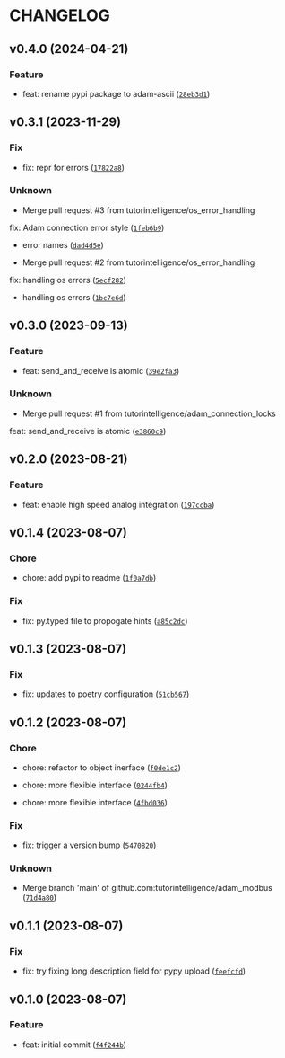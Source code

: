 # CHANGELOG



## v0.4.0 (2024-04-21)

### Feature

* feat: rename pypi package to adam-ascii ([`28eb3d1`](https://github.com/tutorintelligence/adam-ascii/commit/28eb3d182139fe8039e56c7fad3701e54f5d169c))


## v0.3.1 (2023-11-29)

### Fix

* fix: repr for errors ([`17822a8`](https://github.com/tutorintelligence/adam-ascii/commit/17822a877709e8620a78cf692073a14a83782a54))

### Unknown

* Merge pull request #3 from tutorintelligence/os_error_handling

fix: Adam connection error style ([`1feb6b9`](https://github.com/tutorintelligence/adam-ascii/commit/1feb6b9b692f2962c4b8bfe5bb372ac4f83c7468))

* error names ([`dad4d5e`](https://github.com/tutorintelligence/adam-ascii/commit/dad4d5e5c2c5d1722619c68a856eb987ffb59634))

* Merge pull request #2 from tutorintelligence/os_error_handling

fix: handling os errors ([`5ecf282`](https://github.com/tutorintelligence/adam-ascii/commit/5ecf2827f5160ecb9165cf7a8023f170ce67de6e))

* handling os errors ([`1bc7e6d`](https://github.com/tutorintelligence/adam-ascii/commit/1bc7e6db73b23fcb7554495585d2e66ca2955151))


## v0.3.0 (2023-09-13)

### Feature

* feat: send_and_receive is atomic ([`39e2fa3`](https://github.com/tutorintelligence/adam-ascii/commit/39e2fa3d5990a7d99eaa2afbb216e752d3d4afbf))

### Unknown

* Merge pull request #1 from tutorintelligence/adam_connection_locks

feat: send_and_receive is atomic ([`e3860c9`](https://github.com/tutorintelligence/adam-ascii/commit/e3860c9a5246cc2f0266eab2cd037ec5179ddef1))


## v0.2.0 (2023-08-21)

### Feature

* feat: enable high speed analog integration ([`197ccba`](https://github.com/tutorintelligence/adam-ascii/commit/197ccbad6831db7f030462ddc468ab6d996ad7c6))


## v0.1.4 (2023-08-07)

### Chore

* chore: add pypi to readme ([`1f0a7db`](https://github.com/tutorintelligence/adam-ascii/commit/1f0a7dbcd2ec8a30cc8905f17d0f08040282ce27))

### Fix

* fix: py.typed file to propogate hints ([`a85c2dc`](https://github.com/tutorintelligence/adam-ascii/commit/a85c2dcc6244a55a61a4692fc25571ed3048fda8))


## v0.1.3 (2023-08-07)

### Fix

* fix: updates to poetry configuration ([`51cb567`](https://github.com/tutorintelligence/adam-ascii/commit/51cb567d332befadca1fc656bf49189553694049))


## v0.1.2 (2023-08-07)

### Chore

* chore: refactor to object inerface ([`f0de1c2`](https://github.com/tutorintelligence/adam-ascii/commit/f0de1c2e432ded96b75b96401032a57d797f1c7c))

* chore: more flexible interface ([`0244fb4`](https://github.com/tutorintelligence/adam-ascii/commit/0244fb4cc61024a71a3dda761798b64b6afafc30))

* chore: more flexible interface ([`4fbd036`](https://github.com/tutorintelligence/adam-ascii/commit/4fbd03656afadc859f624f88e7e455d3b9596efb))

### Fix

* fix: trigger a version bump ([`5470820`](https://github.com/tutorintelligence/adam-ascii/commit/54708204fbdff430c2b43cc5a0be23be0ce84831))

### Unknown

* Merge branch &#39;main&#39; of github.com:tutorintelligence/adam_modbus ([`71d4a80`](https://github.com/tutorintelligence/adam-ascii/commit/71d4a805b874d08b5610790404143cc36713e89e))


## v0.1.1 (2023-08-07)

### Fix

* fix: try fixing long description field for pypy upload ([`feefcfd`](https://github.com/tutorintelligence/adam-ascii/commit/feefcfdffd61e14cb3f5bbe4dcaec2ee351e97ea))


## v0.1.0 (2023-08-07)

### Feature

* feat: initial commit ([`f4f244b`](https://github.com/tutorintelligence/adam-ascii/commit/f4f244b707136758175baf0ace424d4fca905677))
